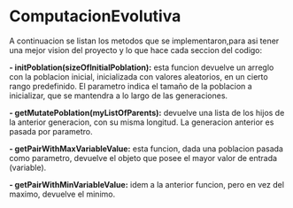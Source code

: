 # ComputacionEvolutiva

A continuacion se listan los metodos que se implementaron,para asi tener una mejor vision del proyecto y lo que hace cada seccion del codigo:

**- initPoblation(sizeOfInitialPoblation):** esta funcion devuelve un arreglo con la poblacion inicial, inicializada con valores aleatorios, en un cierto rango predefinido. El parametro indica el tamaño de la poblacion a inicializar, que se mantendra a lo largo de las generaciones.
                                             
**- getMutatePoblation(myListOfParents):** devuelve una lista de los hijos de la anterior generacion, con su misma longitud. La generacion anterior es pasada por parametro.

**- getPairWithMaxVariableValue:** esta funcion, dada una poblacion pasada como parametro, devuelve el objeto que posee el mayor valor de entrada (variable).

**- getPairWithMinVariableValue:** idem a la anterior funcion, pero en vez del maximo, devuelve el minimo.

